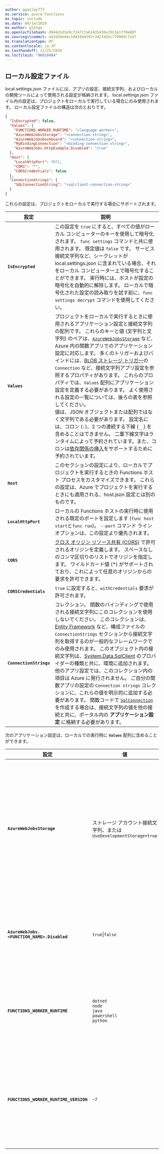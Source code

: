 ```yaml
---
author: ggailey777
ms.service: azure-functions
ms.topic: include
ms.date: 04/14/2019
ms.author: glenga
ms.openlocfilehash: d944d1d3e9c72471fab2435430a7d13e1770e807
ms.sourcegitcommit: a43a59e44c14d349d597c3d2fd2bc779989c71d7
ms.translationtype: HT
ms.contentlocale: ja-JP
ms.lasthandoff: 11/25/2020
ms.locfileid: "96010484"
---
```

## <a name="local-settings-file"></a>ローカル設定ファイル

local.settings.json ファイルには、アプリの設定、接続文字列、およびローカルの開発ツールによって使用される設定が格納されます。 local.settings.json ファイル内の設定は、プロジェクトをローカルで実行している場合にのみ使用されます。 ローカル設定ファイルの構造は次のとおりです。

```json
{
  "IsEncrypted": false,
  "Values": {
    "FUNCTIONS_WORKER_RUNTIME": "<language worker>",
    "AzureWebJobsStorage": "<connection-string>",
    "AzureWebJobsDashboard": "<connection-string>",
    "MyBindingConnection": "<binding-connection-string>",
    "AzureWebJobs.HttpExample.Disabled": "true"
  },
  "Host": {
    "LocalHttpPort": 7071,
    "CORS": "*",
    "CORSCredentials": false
  },
  "ConnectionStrings": {
    "SQLConnectionString": "<sqlclient-connection-string>"
  }
}
```

これらの設定は、プロジェクトをローカルで実行する場合にサポートされます。

| 設定      | 説明                            |
| ------------ | -------------------------------------- |
| **`IsEncrypted`** | この設定を `true` にすると、すべての値がローカル コンピューターのキーを使用して暗号化されます。 `func settings` コマンドと共に使用されます。 既定値は `false` です。 サービス接続文字列など、シークレットが local.settings.json に含まれている場合、それをローカル コンピューター上で暗号化することができます。 実行時には、ホストが設定の暗号化を自動的に解除します。 ローカルで暗号化された設定の読み取りを試す前に、`func settings decrypt` コマンドを使用してください。 |
| **`Values`** | プロジェクトをローカルで実行するときに使用されるアプリケーション設定と接続文字列の配列です。 これらのキーと値 (文字列と文字列) のペアは、[`AzureWebJobsStorage`] など、Azure 内の関数アプリでのアプリケーション設定に対応します。 多くのトリガーおよびバインドには、[BLOB ストレージ トリガー](../articles/azure-functions/functions-bindings-storage-blob-trigger.md#configuration)の `Connection` など、接続文字列アプリ設定を参照するプロパティがあります。 これらのプロパティでは、`Values` 配列にアプリケーション設定を定義する必要があります。 よく使用される設定の一覧については、後ろの表を参照してください。 <br/>値は、JSON オブジェクトまたは配列ではなく文字列である必要があります。 設定名には、コロン (`:`)、2 つの連続する下線 (`__`) を含めることはできません。 二重下線文字はランタイムによって予約されています。また、コロンは[依存関係の挿入](../articles/azure-functions/functions-dotnet-dependency-injection.md#working-with-options-and-settings)をサポートするために予約されています。 |
| **`Host`** | このセクションの設定により、ローカルでプロジェクトを実行するときの Functions ホスト プロセスをカスタマイズできます。 これらの設定は、Azure でプロジェクトを実行するときにも適用される、host.json 設定とは別のものです。 |
| **`LocalHttpPort`** | ローカルの Functions ホストの実行時に使用される既定のポートを設定します (`func host start`と`func run`)。 `--port` コマンド ライン オプションは、この設定より優先されます。 |
| **`CORS`** | [クロス オリジン リソース共有 (CORS)](https://en.wikipedia.org/wiki/Cross-origin_resource_sharing) で許可されるオリジンを定義します。 スペースなしのコンマ区切りのリストでオリジンを指定します。 ワイルドカード値 (\*) がサポートされており、これによって任意のオリジンからの要求を許可できます。 |
| **`CORSCredentials`** |  `true` に設定すると、`withCredentials` 要求が許可されます。 |
| **`ConnectionStrings`** | コレクション。 関数のバインディングで使用される接続文字列にこのコレクションを使用しないでください。 このコレクションは、[Entity Framework](/ef/ef6/) など、構成ファイルの `ConnectionStrings` セクションから接続文字列を取得するのが一般的なフレームワークでのみ使用されます。 このオブジェクト内の接続文字列は、[System.Data.SqlClient](/dotnet/api/system.data.sqlclient) のプロバイダーの種類と共に、環境に追加されます。 他のアプリ設定では、このコレクション内の項目は Azure に発行されません。 ご自分の関数アプリの設定の `Connection strings` コレクションに、これらの値を明示的に追加する必要があります。 関数コードで [`SqlConnection`](/dotnet/api/system.data.sqlclient.sqlconnection) を作成する場合は、接続文字列の値を他の接続と共に、ポータル内の **アプリケーション設定** に格納する必要があります。 |

次のアプリケーション設定は、ローカルでの実行時に **`Values`** 配列に含めることができます。

| 設定 | 値 | 説明 |
|-----|-----|-----|
|**`AzureWebJobsStorage`**| ストレージ アカウント接続文字列、または<br/>`UseDevelopmentStorage=true`| Azure ストレージ アカウントの接続文字列を含みます。 HTTP 以外のトリガーを使用する場合には必須です。 詳しくは、[`AzureWebJobsStorage`] のリファレンスを参照してください。<br/>[Azure ストレージ エミュレーター](../articles/storage/common/storage-use-emulator.md)がローカルにインストールされ、[`AzureWebJobsStorage`] を `UseDevelopmentStorage=true` に設定すると、Core Tools でエミュレーターが使用されます。 エミュレーターは開発中には便利ですが、デプロイする前に実際のストレージに接続してテストする必要があります。| 
|**`AzureWebJobs.<FUNCTION_NAME>.Disabled`**| `true`\|`false` | ローカルで実行しているときに関数を無効にするには、`"AzureWebJobs.<FUNCTION_NAME>.Disabled": "true"` をコレクションに追加します。`<FUNCTION_NAME>` は関数の名前です。 詳細については、[Azure Functions で関数を無効にする方法](../articles/azure-functions/disable-function.md#localsettingsjson)に関する記事を参照してください。 |
|**`FUNCTIONS_WORKER_RUNTIME`** | `dotnet`<br/>`node`<br/>`java`<br/>`powershell`<br/>`python`| Functions ランタイムのターゲット言語を示します。 バージョン 2.x 以上の Functions ランタイムで必須です。 この設定は、お客様のプロジェクト用に Core Tools によって生成されます。 詳細については、[`FUNCTIONS_WORKER_RUNTIME`](../articles/azure-functions/functions-app-settings.md#functions_worker_runtime) のリファレンスを参照してください。|
| **`FUNCTIONS_WORKER_RUNTIME_VERSION`** | `~7` |ローカルでの実行時に使用される PowerShell 7 を示します。 設定されていない場合は、PowerShell Core 6 が使用されます。 この設定は、ローカルでの実行時にのみ使用されます。 Azure で実行する場合、PowerShell ランタイムのバージョンは、`powerShellVersion` サイト構成設定によって決まります。これは、[ポータルで設定](../articles/azure-functions/functions-reference-powershell.md#changing-the-powershell-version)できます。 | 

[`AzureWebJobsStorage`]: ../articles/azure-functions/functions-app-settings.md#azurewebjobsstorage